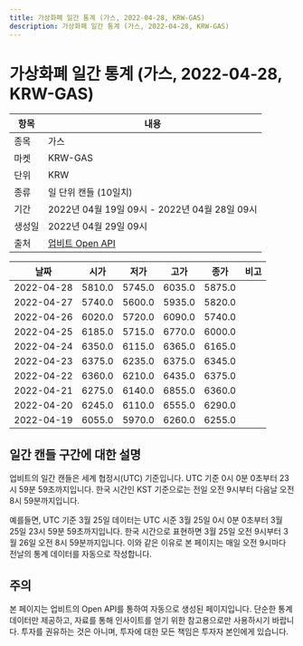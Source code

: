 ```yaml
---
title: 가상화폐 일간 통계 (가스, 2022-04-28, KRW-GAS)
description: 가상화폐 일간 통계 (가스, 2022-04-28, KRW-GAS)
---
```



가상화폐 일간 통계 (가스, 2022-04-28, KRW-GAS)
===

|항목|내용|
|--|--|
|종목|가스|
|마켓|KRW-GAS|
|단위|KRW|
|종류|일 단위 캔들 (10일치)|
|기간|2022년 04월 19일 09시 - 2022년 04월 28일 09시|
|생성일|2022년 04월 29일 09시|
|출처|[업비트 Open API](https://docs.upbit.com)|


|날짜|시가|저가|고가|종가|비고|
|--|--|--|--|--|--|
|2022-04-28|5810.0|5745.0|6035.0|5875.0|    |
|2022-04-27|5740.0|5600.0|5935.0|5820.0|    |
|2022-04-26|6020.0|5720.0|6090.0|5740.0|    |
|2022-04-25|6185.0|5715.0|6770.0|6000.0|    |
|2022-04-24|6350.0|6115.0|6365.0|6165.0|    |
|2022-04-23|6375.0|6235.0|6375.0|6345.0|    |
|2022-04-22|6360.0|6210.0|6435.0|6375.0|    |
|2022-04-21|6275.0|6140.0|6855.0|6360.0|    |
|2022-04-20|6245.0|6110.0|6555.0|6290.0|    |
|2022-04-19|6055.0|5970.0|6260.0|6255.0|    |


일간 캔들 구간에 대한 설명
---


업비트의 일간 캔들은 세계 협정시(UTC) 기준입니다. 
UTC 기준 0시 0분 0초부터 23시 59분 59초까지입니다. 
한국 시간인 KST 기준으로는 전일 오전 9시부터 다음날 오전 8시 59분까지입니다. 


예를들면, UTC 기준 3월 25일 데이터는 UTC 시준 3월 25일 0시 0분 0초부터 3월 25일 23시 59분 59초까지입니다. 
한국 시간으로 표현하면 3월 25일 오전 9시부터 3월 26일 오전 8시 59분까지입니다. 
이와 같은 이유로 본 페이지는 매일 오전 9시마다 전날의 통계 데이터를 자동으로 작성합니다. 


주의
---


본 페이지는 업비트의 Open API를 통하여 자동으로 생성된 페이지입니다. 
단순한 통계 데이터만 제공하고, 자료를 통해 인사이트를 얻기 위한 참고용으로만 사용하시기 바랍니다. 
투자를 권유하는 것은 아니며, 투자에 대한 모든 책임은 투자자 본인에게 있습니다. 
